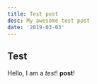 ```yaml
---
title: Test post
desc: My awesome test post
date: '2019-03-03'
---
```


## Test

Hello, I am a *test*! **post**!
